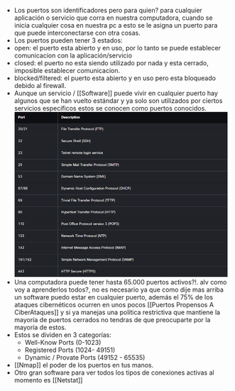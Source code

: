 - Los puertos son identificadores pero para quien? para cualquier aplicación o servicio que corra en nuestra computadora, cuando se inicia cualquier cosa en nuestra pc a esto se le asigna un puerto para que puede interconectarse con otra cosas.
- Los puertos pueden tener 3 estados:
- open: el puerto esta abierto y en uso, por lo tanto se puede establecer comunicacion con la aplicación/servicio
- closed: el puerto no esta siendo utilizado por nada y esta cerrado, imposible establecer comunicacion.
- blocked/filtered: el puerto esta abierto y en uso pero esta bloqueado debido al firewall.
- Aunque un servicio / [[Software]] puede vivir en cualquier puerto hay algunos que se han vuelto estándar y ya solo son utilizados por ciertos servicios específicos estos se conocen como puertos conocidos.
  ![image.png](../assets/image_1699403013257_0.png)
- Una computadora puede tener hasta 65.000 puertos activos?!. alv como voy a aprenderlos todos?, no es necesario ya que como dije mas arriba un software puedo estar en cualquier puerto, además el 75% de los ataques cibernéticos ocurren en unos pocos [[Puertos Propensos A CiberAtaques]] y si ya manejas una política restrictiva que mantiene la mayoría de puertos cerrados no tendras de que preocuparte por la mayoría de estos.
- Estos se dividen en 3 categorías:
	- Well-Know Ports (0-1023)
	- Registered Ports (1024- 49151)
	- Dynamic / Provate Ports (49152 - 65535)
- [[Nmap]] el poder de los puertos en tus manos.
- Otro gran software para ver todos los tipos de conexiones activas al momento es [[Netstat]]